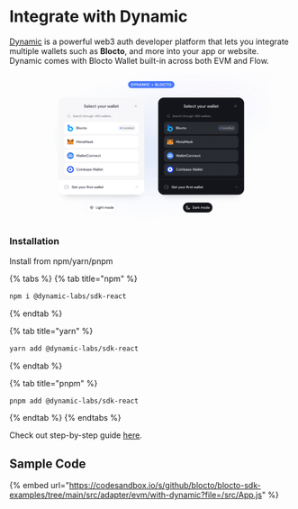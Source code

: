 # Integrate with Dynamic

[Dynamic](https://docs.dynamic.xyz/docs/www.dynamic.xyz) is a powerful web3 auth developer platform that lets you integrate multiple wallets such as **Blocto**, and more into your app or website. Dynamic comes with Blocto Wallet built-in across both EVM and Flow.

<figure><img src="../../../.gitbook/assets/image.png" alt=""><figcaption></figcaption></figure>

### Installation

Install from npm/yarn/pnpm

{% tabs %}
{% tab title="npm" %}
```bash
npm i @dynamic-labs/sdk-react
```
{% endtab %}

{% tab title="yarn" %}
```bash
yarn add @dynamic-labs/sdk-react
```
{% endtab %}

{% tab title="pnpm" %}
```bash
pnpm add @dynamic-labs/sdk-react
```
{% endtab %}
{% endtabs %}

Check out step-by-step guide [here](https://docs.dynamic.xyz/wallets/embedded-wallets/key-management/blocto).

## Sample Code

{% embed url="https://codesandbox.io/s/github/blocto/blocto-sdk-examples/tree/main/src/adapter/evm/with-dynamic?file=/src/App.js" %}
